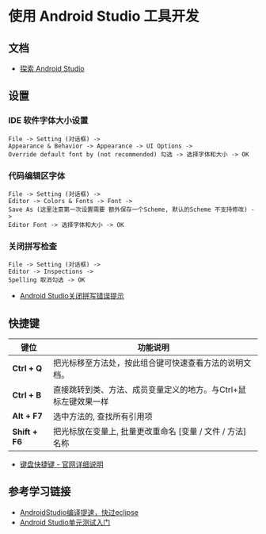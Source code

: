 # 使用 Android Studio 工具开发

## 文档
* [探索 Android Studio](https://developer.android.google.cn/studio/intro)

## 设置
### IDE 软件字体大小设置
    File -> Setting (对话框) ->
    Appearance & Behavior -> Appearance -> UI Options ->
    Override default font by (not recommended) 勾选 -> 选择字体和大小 -> OK

### 代码编辑区字体
    File -> Setting (对话框) ->
    Editor -> Colors & Fonts -> Font ->
    Save As (这里注意第一次设置需要 额外保存一个Scheme, 默认的Scheme 不支持修改) ->
    Editor Font -> 选择字体和大小 -> OK

### 关闭拼写检查
    File -> Setting (对话框) ->
    Editor -> Inspections ->
    Spelling 取消勾选 -> OK
* [Android Studio关闭拼写错误提示](https://jingyan.baidu.com/article/e8cdb32b45e6e837052badaa.html)

## 快捷键
键位 | 功能说明
---- | ---
**Ctrl + Q** | 把光标移至方法处，按此组合键可快速查看方法的说明文档。
**Ctrl + B** | 直接跳转到类、方法、成员变量定义的地方。与Ctrl+鼠标左键效果一样
**Alt + F7** | 选中方法的, 查找所有引用项
**Shift + F6** | 把光标放在变量上, 批量更改重命名 [变量 / 文件 / 方法] 名称

* [键盘快捷键 - 官网详细说明](https://developer.android.google.cn/studio/intro/keyboard-shortcuts)

## 参考学习链接
* [AndroidStudio编译提速，快过eclipse](https://blog.csdn.net/zero_and_one/article/details/42009487)
* [Android Studio单元测试入门](https://github.com/soaringEveryday/BlogRoad/blob/master/Android%20Studio%E5%8D%95%E5%85%83%E6%B5%8B%E8%AF%95%E5%85%A5%E9%97%A8.md)
